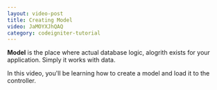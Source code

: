 ```yaml
---
layout: video-post
title: Creating Model
video: JaMOYXJhQAQ
category: codeigniter-tutorial
---
```


**Model** is the place where actual database logic, alogrith exists for your application. Simply it works with data.

In this video, you'll be learning how to create a model and load it to the controller. 